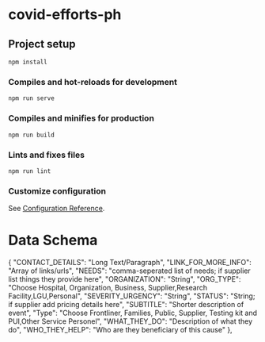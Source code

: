 # covid-efforts-ph

## Project setup
```
npm install
```

### Compiles and hot-reloads for development
```
npm run serve
```

### Compiles and minifies for production
```
npm run build
```

### Lints and fixes files
```
npm run lint
```

### Customize configuration
See [Configuration Reference](https://cli.vuejs.org/config/).

# Data Schema
  {
    "CONTACT_DETAILS": "Long Text/Paragraph",
    "LINK_FOR_MORE_INFO": "Array of links/urls",
    "NEEDS": "comma-seperated list of needs; if supplier list things they provide here",
    "ORGANIZATION": "String",
    "ORG_TYPE": "Choose Hospital, Organization, Business, Supplier,Research Facility,LGU,Personal",
    "SEVERITY_URGENCY": "String",
    "STATUS": "String; if supplier add pricing details here",
    "SUBTITLE": "Shorter description of event",
    "Type": "Choose Frontliner, Families, Public, Supplier, Testing kit and PUI,Other Service Personel",
    "WHAT_THEY_DO": "Description of what they do",
    "WHO_THEY_HELP": "Who are they beneficiary of this cause"
  },
